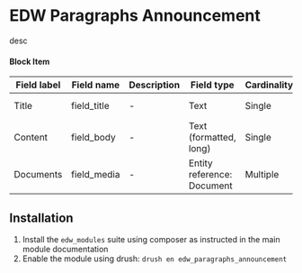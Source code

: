 EDW Paragraphs Announcement
=============================================

desc

#### Block Item
| Field label | Field name  | Description | Field type                 | Cardinality | Required | Translatable | Widget        |
|-------------|-------------|-------------|----------------------------|-------------|----------|--------------|---------------|
| Title       | field_title | -           | Text                       | Single      | No       | Yes          | Text field    |
| Content     | field_body  | -           | Text (formatted, long)     | Single      | No       | Yes          | Text field    |
| Documents   | field_media | -           | Entity reference: Document | Multiple    | No       | Yes          | Media library |


## Installation

1. Install the `edw_modules` suite using composer as instructed in the main module documentation
2. Enable the module using drush: `drush en edw_paragraphs_announcement`
